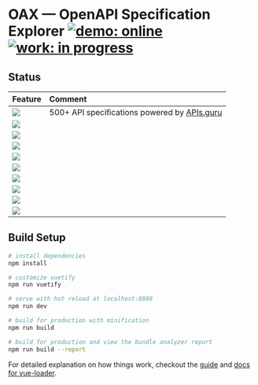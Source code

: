 # OAX &mdash; OpenAPI Specification Explorer [![demo: online](https://img.shields.io/badge/demo-online-brightgreen.svg?style=flat-square)](https://darosh.github.io/oax/) [![work: in progress](https://img.shields.io/badge/work-in%20progress-yellow.svg?style=flat-square)](doc/NOTES.md)

## Status

|Feature|Comment|
|:---|:---|
|![](https://img.shields.io/badge/OpenApi%20directory%20browser-100%-brightgreen.svg?style=flat-square)| 500+ API specifications powered by [APIs.guru](https://apis.guru/openapi-directory/)
|![](https://img.shields.io/badge/Light%20%26%20dark%20theme-100%-brightgreen.svg?style=flat-square)|
|![](https://img.shields.io/badge/Offline%20%26%20progressive-80%-brightgreen.svg?style=flat-square)| 
|![](https://img.shields.io/badge/View%20%26%20layout%20options-75%-brightgreen.svg?style=flat-square)| 
|![](https://img.shields.io/badge/Schema%20%26%20examples-70%-yellow.svg?style=flat-square)| 
|![](https://img.shields.io/badge/Try%20out%20API-50%-yellow.svg?style=flat-square)| 
|![](https://img.shields.io/badge/Edit%20specification-30%-yellow.svg?style=flat-square)| 
|![](https://img.shields.io/badge/Security%20definitions-25%-red.svg?style=flat-square)| 
|![](https://img.shields.io/badge/Customization%20%26%20configuration-10%-red.svg?style=flat-square)| 
|![](https://img.shields.io/badge/SEO%20%26%20SSR-0%-red.svg?style=flat-square)| 

## Build Setup

``` bash
# install dependencies
npm install

# customize vuetify
npm run vuetify

# serve with hot reload at localhost:8080
npm run dev

# build for production with minification
npm run build

# build for production and view the bundle analyzer report
npm run build --report
```

For detailed explanation on how things work, checkout the [guide](http://vuejs-templates.github.io/webpack/) and [docs for vue-loader](http://vuejs.github.io/vue-loader).
